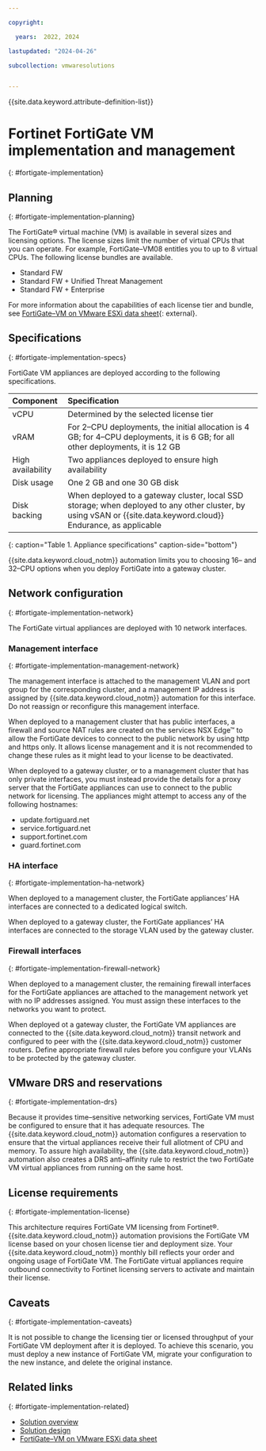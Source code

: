 ```yaml
---

copyright:

  years:  2022, 2024

lastupdated: "2024-04-26"

subcollection: vmwaresolutions


---
```


{{site.data.keyword.attribute-definition-list}}

# Fortinet FortiGate VM implementation and management
{: #fortigate-implementation}

## Planning
{: #fortigate-implementation-planning}

The FortiGate® virtual machine (VM) is available in several sizes and licensing options. The license sizes limit the number of virtual CPUs that you can operate. For example, FortiGate–VM08 entitles you to up to 8 virtual CPUs. The following license bundles are available.

* Standard FW
* Standard FW + Unified Threat Management
* Standard FW + Enterprise

For more information about the capabilities of each license tier and bundle, see [FortiGate–VM on VMware ESXi data sheet](https://www.fortinet.com/content/dam/fortinet/assets/data-sheets/FortiGate_VM_ESXi.pdf){: external}.

## Specifications
{: #fortigate-implementation-specs}

FortiGate VM appliances are deployed according to the following specifications.

| Component | Specification |
|:--------- |:------------- |
| vCPU      | Determined by the selected license tier |
| vRAM      | For 2–CPU deployments, the initial allocation is 4 GB; for 4–CPU deployments, it is 6 GB; for all other deployments, it is 12 GB |
| High availability | Two appliances deployed to ensure high availability |
| Disk usage | One 2 GB and one 30 GB disk |
| Disk backing | When deployed to a gateway cluster, local SSD storage; when deployed to any other cluster, by using vSAN or {{site.data.keyword.cloud}} Endurance, as applicable |
{: caption="Table 1. Appliance specifications" caption-side="bottom"}

{{site.data.keyword.cloud_notm}} automation limits you to choosing 16– and 32–CPU options when you deploy FortiGate into a gateway cluster.

## Network configuration
{: #fortigate-implementation-network}

The FortiGate virtual appliances are deployed with 10 network interfaces.

### Management interface
{: #fortigate-implementation-management-network}

The management interface is attached to the management VLAN and port group for the corresponding cluster, and a management IP address is assigned by {{site.data.keyword.cloud_notm}} automation for this interface. Do not reassign or reconfigure this management interface.

When deployed to a management cluster that has public interfaces, a firewall and source NAT rules are created on the services NSX Edge™ to allow the FortiGate devices to connect to the public network by using http and https only. It allows license management and it is not recommended to change these rules as it might lead to your license to be deactivated.

When deployed to a gateway cluster, or to a management cluster that has only private interfaces, you must instead provide the details for a proxy server that the FortiGate appliances can use to connect to the public network for licensing. The appliances might attempt to access any of the following hostnames:

* update.fortiguard.net
* service.fortiguard.net
* support.fortinet.com
* guard.fortinet.com

### HA interface
{: #fortigate-implementation-ha-network}

When deployed to a management cluster, the FortiGate appliances’ HA interfaces are connected to a dedicated logical switch.

When deployed to a gateway cluster, the FortiGate appliances’ HA interfaces are connected to the storage VLAN used by the gateway cluster.

### Firewall interfaces
{: #fortigate-implementation-firewall-network}

When deployed to a management cluster, the remaining firewall interfaces for the FortiGate appliances are attached to the management network yet with no IP addresses assigned. You must assign these interfaces to the networks you want to protect.

When deployed ot a gateway cluster, the FortiGate VM appliances are connected to the {{site.data.keyword.cloud_notm}} transit network and configured to peer with the {{site.data.keyword.cloud_notm}} customer routers. Define appropriate firewall rules before you configure your VLANs to be protected by the gateway cluster.

## VMware DRS and reservations
{: #fortigate-implementation-drs}

Because it provides time–sensitive networking services, FortiGate VM must be configured to ensure that it has adequate resources. The {{site.data.keyword.cloud_notm}} automation configures a reservation to ensure that the virtual appliances receive their full allotment of CPU and memory. To assure high availability, the {{site.data.keyword.cloud_notm}} automation also creates a DRS anti–affinity rule to restrict the two FortiGate VM virtual appliances from running on the same host.

## License requirements
{: #fortigate-implementation-license}

This architecture requires FortiGate VM licensing from Fortinet®. {{site.data.keyword.cloud_notm}} automation provisions the FortiGate VM license based on your chosen license tier and deployment size. Your {{site.data.keyword.cloud_notm}} monthly bill reflects your order and ongoing usage of FortiGate VM. The FortiGate virtual appliances require outbound connectivity to Fortinet licensing servers to activate and maintain their license.

## Caveats
{: #fortigate-implementation-caveats}

It is not possible to change the licensing tier or licensed throughput of your FortiGate VM deployment after it is deployed. To achieve this scenario, you must deploy a new instance of FortiGate VM, migrate your configuration to the new instance, and delete the original instance.

## Related links
{: #fortigate-implementation-related}

* [Solution overview](/docs/vmwaresolutions?topic=vmwaresolutions-fortigate-overview)
* [Solution design](/docs/vmwaresolutions?topic=vmwaresolutions-fortigate-design)
* [FortiGate–VM on VMware ESXi data sheet](https://www.fortinet.com/content/dam/fortinet/assets/data-sheets/FortiGate_VM_ESXi.pdf)
